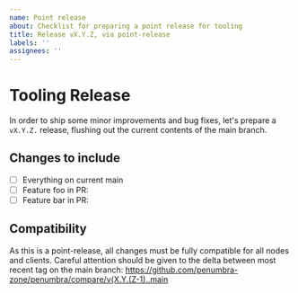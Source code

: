 ```yaml
---
name: Point release
about: Checklist for preparing a point release for tooling
title: Release vX.Y.Z, via point-release
labels: ''
assignees: ''
---
```


# Tooling Release

<!--
Explain the rationale for this release: did a particular bugfix land that we want to ship quickly?
Is an external consumer blocked on a new RPC?
-->
In order to ship some minor improvements and bug fixes, let's prepare a `vX.Y.Z.` release, flushing out the current contents of the main branch.

## Changes to include
<!--
Explain the rationale for this release: did a particular bugfix land that we want to ship quickly?
Is an external consumer blocked on a new RPC?
-->

- [ ] Everything on current main
- [ ] Feature foo in PR: 
- [ ] Feature bar in PR: 

## Compatibility
As this is a point-release, all changes must be fully compatible for all nodes and clients.
Careful attention should be given to the delta between most recent tag on the main branch:
https://github.com/penumbra-zone/penumbra/compare/v(X.Y.(Z-1)..main

